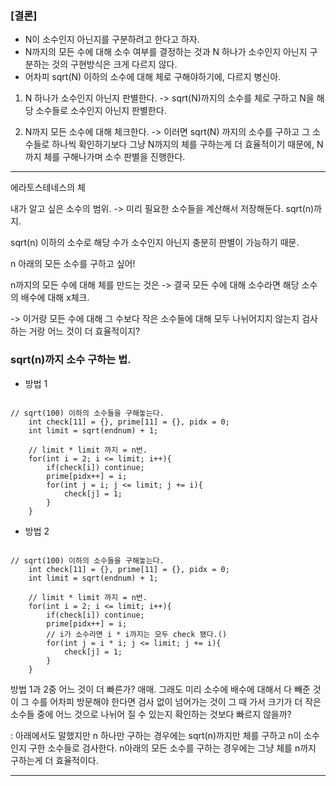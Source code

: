 ### [결론]
- N이 소수인지 아닌지를 구분하려고 한다고 하자.
- N까지의 모든 수에 대해 소수 여부를 결정하는 것과 N 하나가 소수인지 아닌지 구분하는 것의 구현방식은 크게 다르지 않다.
- 어차피 sqrt(N) 이하의 소수에 대해 체로 구해야하기에, 
다르지 병신아.

1. N 하나가 소수인지 아닌지 판별한다.
	-> sqrt(N)까지의 소수를 체로 구하고 N을 해당 소수들로 소수인지 아닌지 판별한다.

2. N까지 모든 소수에 대해 체크한다.
	-> 이러면 sqrt(N) 까지의 소수를 구하고 그 소수들로 하나씩 확인하기보다 그냥 N까지의 체를 구하는게 더 효율적이기 때문에, N까지 체를 구해나가며 소수 판별을 진행한다.

---

에라토스테네스의 체

내가 알고 싶은 소수의 범위.
-> 미리 필요한 소수들을 계산해서 저장해둔다.
sqrt(n)까지.

sqrt(n) 이하의 소수로 해당 수가 소수인지 아닌지 충분히 판별이 가능하기 때문.

n 아래의 모든 소수를 구하고 싶어!

n까지의 모든 수에 대해 체를 만드는 것은 
-> 결국 모든 수에 대해 소수라면 해당 소수의 배수에 대해 x체크.

-> 이거랑 모든 수에 대해 그 수보다 작은 소수들에 대해 모두 나뉘어지지 않는지 검사하는 거랑 어느 것이 더 효율적이지?


### sqrt(n)까지 소수 구하는 법.
- 방법 1
<pre><code>
// sqrt(100) 이하의 소수들을 구해놓는다.
    int check[11] = {}, prime[11] = {}, pidx = 0;
    int limit = sqrt(endnum) + 1;

    // limit * limit 까지 = n번. 
    for(int i = 2; i <= limit; i++){
        if(check[i]) continue;
        prime[pidx++] = i;
        for(int j = i; j <= limit; j += i){
            check[j] = 1;
        }
    }
</code></pre>

- 방법 2
<pre><code>
// sqrt(100) 이하의 소수들을 구해놓는다.
    int check[11] = {}, prime[11] = {}, pidx = 0;
    int limit = sqrt(endnum) + 1;

    // limit * limit 까지 = n번. 
    for(int i = 2; i <= limit; i++){
        if(check[i]) continue;
        prime[pidx++] = i;
		// i가 소수라면 i * i까지는 모두 check 됐다.()
        for(int j = i * i; j <= limit; j += i){
            check[j] = 1;
        }
    }
</code></pre>

방법 1과 2중 어느 것이 더 빠른가?
애매. 그래도 미리 소수에 배수에 대해서 다 빼준 것이 그 수를 어차피 방문해야 한다면 검사 없이 넘어가는 것이 그 때 가서 크기가 더 작은 소수들 중에 어느 것으로 나뉘어 질 수 있는지 확인하는 것보다 빠르지 않을까?

: 아래에서도 말했지만 n 하나만 구하는 경우에는 sqrt(n)까지만 체를 구하고 n이 소수인지 구한 소수들로 검사한다. n아래의 모든 소수를 구하는 경우에는 그냥 체를 n까지 구하는게 더 효율적이다.

----
